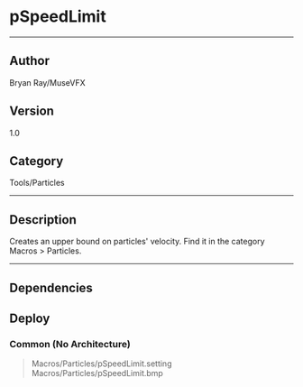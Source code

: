# pSpeedLimit
___

## Author
Bryan Ray/MuseVFX

## Version
1.0

## Category
Tools/Particles

___

## Description
<p>Creates an upper bound on particles' velocity. Find it in the category Macros &gt; Particles.</p>
	

___

## Dependencies

## Deploy

### Common (No Architecture)

> Macros/Particles/pSpeedLimit.setting  
> Macros/Particles/pSpeedLimit.bmp  
